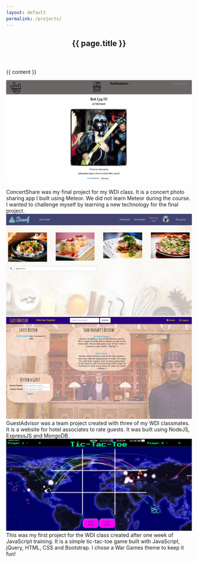 ```yaml
---
layout: default
permalink: /projects/
---
```


<article class="post">

  <header class="post-header">
    <h1 class="post-title">{{ page.title }}</h1>
  </header>

  <div class="post-content">
    {{ content }}
  </div>

</article>

<a href="http://concert-share.meteor.com/" target="_blank"><img src="/images/concertshare_screenshot.png" class="project-image"></a>
<div class="row">
	<span class="text-spacer col-xs-12 col-sm-12 col-md-12"></span>
</div>
ConcertShare was my final project for my WDI class. It is a concert photo sharing app I built using Meteor. We did not learn Meteor during the course. I wanted to challenge myself by learning a new technology for the final project. 
<a href="https://github.com/seanhaughey/concert-share" target="_blank"><i class="fa fa-github-square project-icon"></i></a>
<div class="row">
	<span class="screenshot-spacer col-xs-12 col-sm-12 col-md-12"></span>
</div>
<a href="https://fierce-castle-5280.herokuapp.com/" target="_blank"><img src="/images/scarf_screenshot.png" class="project-image"></a>
<div class="row">
	<span class="text-spacer col-xs-12 col-sm-12 col-md-12"></span>
</div>
<a href="https://github.com/xoBlair/iLuvFood/commits/master?author=seanhaughey" target="_blank"><i class="fa fa-github-square project-icon"></i></a>
<div class="row">
	<span class="screenshot-spacer col-xs-12 col-sm-12 col-md-12"></span>
</div>
<a href="https://aqueous-shelf-6554.herokuapp.com/" target="_blank"><img src="/images/guestadvisor_screenshot.png" class="project-image"></a>
<div class="row">
	<span class="text-spacer col-xs-12 col-sm-12 col-md-12"></span>
</div>
GuestAdvisor was a team project created with three of my WDI classmates. It is a website for hotel associates to rate guests. It was built using NodeJS, ExpressJS and MongoDB.
<a href="https://github.com/seanhaughey/guest-advisor" target="_blank"><i class="fa fa-github-square project-icon"></i></a>
<div class="row">
	<span class="screenshot-spacer col-xs-12 col-sm-12 col-md-12"></span>
</div>
<a href="http://financial-controller-patrick-25070.bitballoon.com/" target="_blank"><img src="/images/tictactoe_screenshot.png" class="project-image"></a>
<div class="row">
	<span class="text-spacer col-xs-12 col-sm-12 col-md-12"></span>
</div>
This was my first project for the WDI class created after one week of JavaScript training. It is a simple tic-tac-toe game built with JavaScript, jQuery, HTML, CSS and Bootstrap. I chose a War Games theme to keep it fun!
<a href="https://github.com/seanhaughey/tic-tac-toe" target="_blank"><i class="fa fa-github-square project-icon"></i></a>
